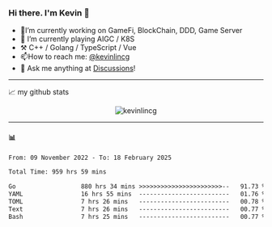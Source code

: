 ### Hi there. I'm Kevin 👋

- 🔭I’m currently working on GameFi, BlockChain, DDD, Game Server
- 🌱 I’m currently playing AIGC / K8S
-   :hammer_and_pick: C++ / Golang / TypeScript / Vue
- 📫How to reach me: [@kevinlincg](https://twitter.com/kevinlincg) 
-   :thought_balloon: Ask me anything at [Discussions](https://github.com/kevinlincg/kevinlincg/issues/new)!

---

📈 my github stats

<p align="center"> <img src="https://github-readme-stats-ouuan.vercel.app/api?username=kevinlincg&theme=dark&show_icons=true&count_private=true" alt="kevinlincg" />

---

#### :bar_chart: 

<!--START_SECTION:waka-->

```txt
From: 09 November 2022 - To: 18 February 2025

Total Time: 959 hrs 59 mins

Go                  880 hrs 34 mins >>>>>>>>>>>>>>>>>>>>>>>--   91.73 %
YAML                16 hrs 55 mins  -------------------------   01.76 %
TOML                7 hrs 26 mins   -------------------------   00.78 %
Text                7 hrs 26 mins   -------------------------   00.77 %
Bash                7 hrs 25 mins   -------------------------   00.77 %
```

<!--END_SECTION:waka-->
